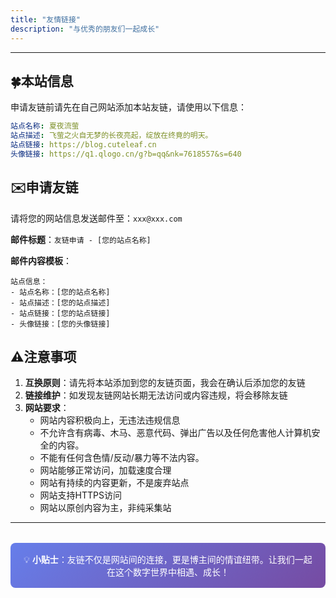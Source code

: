 ```yaml
---
title: "友情链接"
description: "与优秀的朋友们一起成长"
---
```


---

## 🍀本站信息

申请友链前请先在自己网站添加本站友链，请使用以下信息：

```yaml
站点名称: 夏夜流萤
站点描述: 飞萤之火自无梦的长夜亮起，绽放在终竟的明天。
站点链接: https://blog.cuteleaf.cn
头像链接: https://q1.qlogo.cn/g?b=qq&nk=7618557&s=640

```

## ✉️申请友链

请将您的网站信息发送邮件至：`xxx@xxx.com`

**邮件标题**：`友链申请 - [您的站点名称]`

**邮件内容模板**：

```
站点信息：
- 站点名称：[您的站点名称]
- 站点描述：[您的站点描述]
- 站点链接：[您的站点链接]
- 头像链接：[您的头像链接]
```


## ⚠️注意事项 

1. **互换原则**：请先将本站添加到您的友链页面，我会在确认后添加您的友链
2. **链接维护**：如发现友链网站长期无法访问或内容违规，将会移除友链
3. **网站要求**：
   - 网站内容积极向上，无违法违规信息
   - 不允许含有病毒、木马、恶意代码、弹出广告以及任何危害他人计算机安全的内容。
   - 不能有任何含色情/反动/暴力等不法内容。
   - 网站能够正常访问，加载速度合理
   - 网站有持续的内容更新，不是废弃站点
   - 网站支持HTTPS访问
   - 网站以原创内容为主，非纯采集站
---

<div class="tips">
💡 <strong>小贴士</strong>：友链不仅是网站间的连接，更是博主间的情谊纽带。让我们一起在这个数字世界中相遇、成长！
</div>

<style>
.tips {
  background: linear-gradient(135deg, #667eea 0%, #764ba2 100%);
  color: white;
  padding: 1rem;
  border-radius: 8px;
  margin: 2rem 0;
  text-align: center;
}

.friends-grid {
  display: grid;
  grid-template-columns: repeat(auto-fill, minmax(300px, 1fr));
  gap: 1rem;
  margin: 2rem 0;
}
</style>